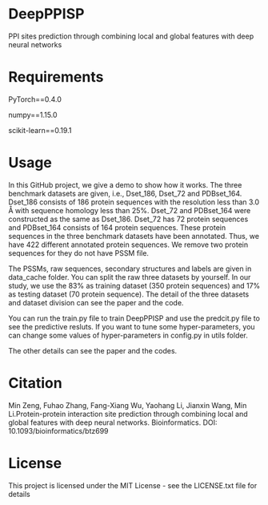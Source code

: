 # DeepPPISP
PPI sites prediction through combining local and global features with deep neural networks

# Requirements

PyTorch==0.4.0

numpy==1.15.0

scikit-learn==0.19.1

# Usage

  In this GitHub project, we give a demo to show how it works. The three benchmark datasets are given, i.e., Dset_186, Dset_72 and PDBset_164. Dset_186 consists of 186 protein sequences with the resolution less than 3.0 Å with sequence homology less than 25%. Dset_72 and PDBset_164 were constructed as the same as Dset_186. Dset_72 has 72 protein sequences and PDBset_164 consists of 164 protein sequences. These protein sequences in the three benchmark datasets have been annotated. Thus, we have 422 different annotated protein sequences. We remove two protein sequences for they do not have PSSM file.
  
  The PSSMs, raw sequences, secondary structures and labels are given in data_cache folder. You can split the raw three datasets by yourself. In our study, we use the 83% as training dataset (350 protein sequences) and 17% as testing dataset (70 protein sequence). The detail of the three datasets and dataset division can see the paper and the code.
  
  You can run the train.py file to train DeepPPISP and use the predcit.py file to see the predictive resluts. If you want to tune some hyper-parameters, you can change some values of hyper-parameters in config.py in utils folder.

  The other details can see the paper and the codes.
 
# Citation
Min Zeng, Fuhao Zhang, Fang-Xiang Wu, Yaohang Li, Jianxin Wang, Min Li.Protein-protein interaction site prediction through combining local and global features with deep neural networks. Bioinformatics. DOI: 10.1093/bioinformatics/btz699

# License
This project is licensed under the MIT License - see the LICENSE.txt file for details
